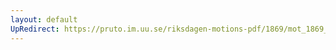 ```yaml
---
layout: default
UpRedirect: https://pruto.im.uu.se/riksdagen-motions-pdf/1869/mot_1869__ak__21/mot_1869__ak__21-001.pdf
---
```

